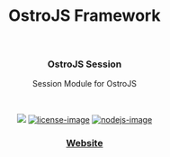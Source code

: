 <div align="center">
  <h1>OstroJS Framework</h1>
  
</div>
<br />

<div align="center">
  <h3>OstroJS Session</h3>
  <p>Session Module for OstroJS</p>
</div>

<br />

<div align="center">

![][javascript-image] [![license-image]][license-url] [![nodejs-image]][npm-url]

</div>

<div align="center">
  <h3>
    <a href="https://ostrojs.com">
      Website
    </a>
   
  </h3>
</div>

 
[javascript-image]: https://img.shields.io/badge/JS-javascript-green
[javascript-url]:  "javascript"

[nodejs-image]: https://img.shields.io/badge/node-%3E%3D%2012.0.0-green
[npm-url]: https://npmjs.org/package/@ostro/session "npm"

[license-image]: https://img.shields.io/github/license/ostrojs/session
[license-url]: LICENSE.md "license"